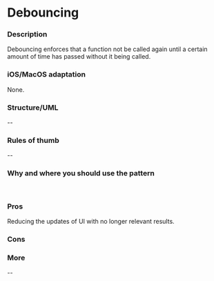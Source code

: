 

# Debouncing

### Description </br>
Debouncing enforces that a function not be called again until a certain amount of time has passed without it being called. </br>

### iOS/MacOS adaptation </br>
None. </br>

### Structure/UML
--

### Rules of thumb
--

### Why and where you should use the pattern
</br>

### Pros </br>
Reducing the updates of UI with no longer relevant results. </br>

### Cons </br>

### More
--
